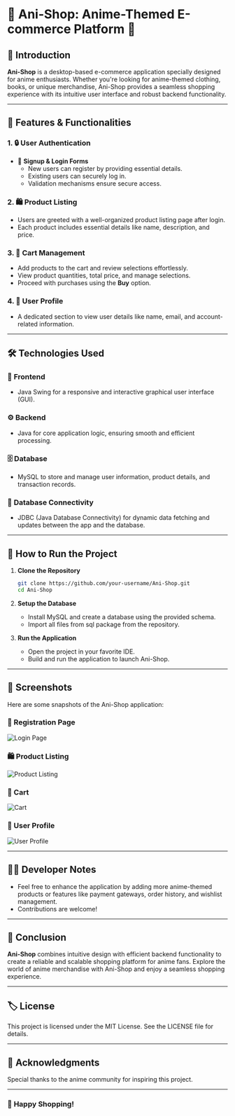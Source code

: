 # 🎌 Ani-Shop: Anime-Themed E-commerce Platform 🎌

## 📖 Introduction  
**Ani-Shop** is a desktop-based e-commerce application specially designed for anime enthusiasts. Whether you're looking for anime-themed clothing, books, or unique merchandise, Ani-Shop provides a seamless shopping experience with its intuitive user interface and robust backend functionality.

---

## 🌟 Features & Functionalities  
### 1. 🔒 **User Authentication**  
- 📝 **Signup & Login Forms**  
  - New users can register by providing essential details.  
  - Existing users can securely log in.  
  - Validation mechanisms ensure secure access.

### 2. 🛍️ **Product Listing**  
- Users are greeted with a well-organized product listing page after login.  
- Each product includes essential details like name, description, and price.

### 3. 🛒 **Cart Management**  
- Add products to the cart and review selections effortlessly.  
- View product quantities, total price, and manage selections.  
- Proceed with purchases using the **Buy** option.

### 4. 👤 **User Profile**  
- A dedicated section to view user details like name, email, and account-related information.

---

## 🛠️ Technologies Used  

### 🎨 **Frontend**  
- Java Swing for a responsive and interactive graphical user interface (GUI).  

### ⚙️ **Backend**  
- Java for core application logic, ensuring smooth and efficient processing.  

### 🗄️ **Database**  
- MySQL to store and manage user information, product details, and transaction records.  

### 🔗 **Database Connectivity**  
- JDBC (Java Database Connectivity) for dynamic data fetching and updates between the app and the database.

---

## 🚀 How to Run the Project  
1. **Clone the Repository**  
   ```bash
   git clone https://github.com/your-username/Ani-Shop.git
   cd Ani-Shop
   ```

2. **Setup the Database**  
   - Install MySQL and create a database using the provided schema.  
   - Import all files from sql package from the repository.  

3. **Run the Application**  
   - Open the project in your favorite IDE.  
   - Build and run the application to launch Ani-Shop.  

---

## 📸 Screenshots  
Here are some snapshots of the Ani-Shop application:  


### 🔑 Registration Page  
![Login Page](src/Screenshots/registration.jpg)

### 🛍️ Product Listing  
![Product Listing](src/Screenshots/home.jpg)

### 🛒 Cart  
![Cart](src/Screenshots/cart.jpg)

### 👤 User Profile  
![User Profile](src/Screenshots/profile.jpg)


---

## 🧑‍💻 Developer Notes  
- Feel free to enhance the application by adding more anime-themed products or features like payment gateways, order history, and wishlist management.  
- Contributions are welcome!  

---

## 📝 Conclusion  
**Ani-Shop** combines intuitive design with efficient backend functionality to create a reliable and scalable shopping platform for anime fans. Explore the world of anime merchandise with Ani-Shop and enjoy a seamless shopping experience.  

---

## 🏷️ License  
This project is licensed under the MIT License. See the LICENSE file for details.  

---

## 🙌 Acknowledgments  
Special thanks to the anime community for inspiring this project.  

---

### 👾 **Happy Shopping!**  
